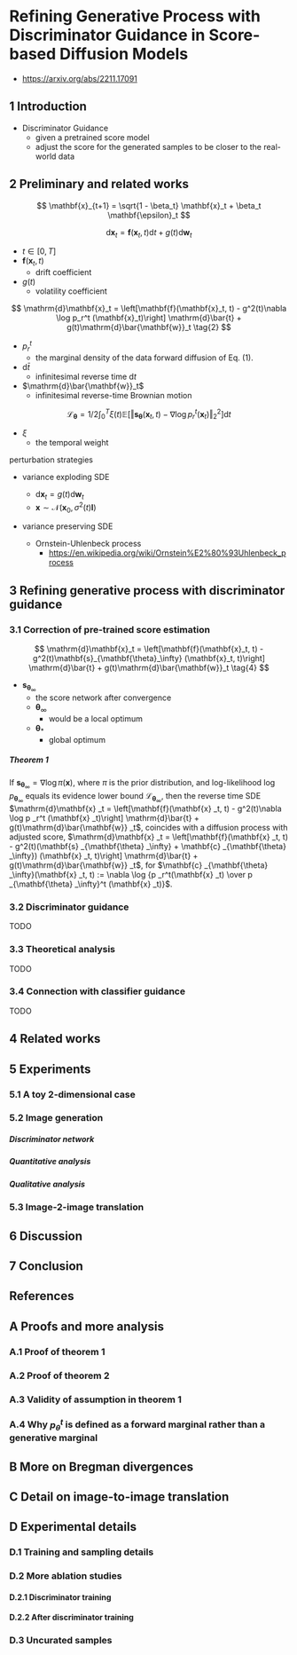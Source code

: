 # Refining Generative Process with Discriminator Guidance in Score-based Diffusion Models

- https://arxiv.org/abs/2211.17091

## 1 Introduction

- Discriminator Guidance
  - given a pretrained score model
  - adjust the score for the generated samples to be closer to the real-world data

## 2 Preliminary and related works

$$
\mathbf{x}_{t+1} = \sqrt{1 - \beta_t} \mathbf{x}_t + \beta_t \mathbf{\epsilon}_t
$$


$$
\mathrm{d}\mathbf{x}_t = \mathbf{f}(\mathbf{x}_t, t) \mathrm{d}t + g(t)\mathrm{d}\mathbf{w}_t
\tag{1}
$$

- $t \in [0, T]$
- $\mathbf{f}(\mathbf{x}_t, t)$
  - drift coefficient
- $g(t)$
  - volatility coefficient

$$
\mathrm{d}\mathbf{x}_t = \left[\mathbf{f}(\mathbf{x}_t, t) - g^2(t)\nabla \log p_r^t (\mathbf{x}_t)\right] \mathrm{d}\bar{t} + g(t)\mathrm{d}\bar{\mathbf{w}}_t
\tag{2}
$$

- $p_r^t$
  - the marginal density of the data forward diffusion of Eq. (1).
- $\mathrm{d}\bar{t}$
  - infinitesimal reverse time $\mathrm{d}t$
- $\mathrm{d}\bar{\mathbf{w}}_t$
  - infinitesimal reverse-time Brownian motion 

$$
\mathcal{L}_\mathbf{\theta} = 1/2 \int_0^T \xi(t) \mathbb{E} \left[ \Vert \mathbf{s}_\mathbf{\theta}(\mathbf{x}_t, t) - \nabla \log p_r^t(\mathbf{x}_t) \Vert_2^2 \right] \mathrm{d}t
\tag{3}
$$

- $\xi$ 
  - the temporal weight



perturbation strategies

- variance exploding SDE
  - $\mathrm{d}\mathbf{x}_t = g(t) \mathrm{d}\mathbf{w}_t$
  - $\mathbf{x} \sim \mathcal{N}(\mathbf{x}_0, \sigma^2(t)\mathbf{I})$

- variance preserving SDE
  - Ornstein-Uhlenbeck process
    - https://en.wikipedia.org/wiki/Ornstein%E2%80%93Uhlenbeck_process

## 3 Refining generative process with discriminator guidance

### 3.1 Correction of pre-trained score estimation

$$
\mathrm{d}\mathbf{x}_t = \left[\mathbf{f}(\mathbf{x}_t, t) - g^2(t)\mathbf{s}_{\mathbf{\theta}_\infty} (\mathbf{x}_t, t)\right] \mathrm{d}\bar{t} + g(t)\mathrm{d}\bar{\mathbf{w}}_t
\tag{4}
$$

- $\mathbf{s} _{\mathbf{\theta} _\infty}$
  - the score network after convergence
  - $\mathbf{\theta}_\infty$
    - would be a local optimum
  - $\mathbf{\theta} _*$
    - global optimum

##### Theorem 1

If $\mathbf{s} _{\mathbf{\theta} _\infty} = \nabla \log \pi(\mathbf{x})$, where $\pi$ is the prior distribution, and log-likelihood $\log p _{\mathbf{\theta} _\infty}$ equals its evidence lower bound $\mathcal{L} _{\mathbf{\theta} _\infty}$, then the reverse time SDE $\mathrm{d}\mathbf{x} _t = \left[\mathbf{f}(\mathbf{x} _t, t) - g^2(t)\nabla \log p _r^t (\mathbf{x} _t)\right] \mathrm{d}\bar{t} + g(t)\mathrm{d}\bar{\mathbf{w}} _t$, coincides with a diffusion process with adjusted score, $\mathrm{d}\mathbf{x} _t = \left[\mathbf{f}(\mathbf{x} _t, t) - g^2(t)(\mathbf{s} _{\mathbf{\theta} _\infty} + \mathbf{c} _{\mathbf{\theta} _\infty}) (\mathbf{x} _t, t)\right] \mathrm{d}\bar{t} + g(t)\mathrm{d}\bar{\mathbf{w}} _t$, for $\mathbf{c} _{\mathbf{\theta} _\infty}(\mathbf{x} _t, t) := \nabla \log {p _r^t(\mathbf{x} _t) \over p _{\mathbf{\theta} _\infty}^t (\mathbf{x} _t)}$.



### 3.2 Discriminator guidance

TODO

### 3.3 Theoretical analysis

TODO

### 3.4 Connection with classifier guidance

TODO

## 4 Related works

## 5 Experiments

### 5.1 A toy 2-dimensional case

### 5.2 Image generation

##### Discriminator network

##### Quantitative analysis

##### Qualitative analysis

### 5.3 Image-2-image translation

## 6 Discussion

## 7 Conclusion



## References

## A Proofs and more analysis

### A.1 Proof of theorem 1

### A.2 Proof of theorem 2

### A.3 Validity of assumption in theorem 1

### A.4 Why $p_{\theta}^t$ is defined as a forward marginal rather than a generative marginal

## B More on Bregman divergences

## C Detail on image-to-image translation

## D Experimental details

### D.1 Training and sampling details

### D.2 More ablation studies

#### D.2.1 Discriminator training

#### D.2.2 After discriminator training

### D.3 Uncurated samples





